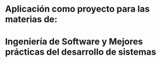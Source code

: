 # Aplicación como proyecto para las materias de:
# Ingeniería de Software y Mejores prácticas del desarrollo de sistemas
